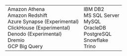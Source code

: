 <table>
  <tr>
    <td>Amazon Athena<br /> Amazon Redshift<br />  Azure Synapse (Experimental)<br /> ClickHouse (Experimental)<br /> Denodo (Experimental)<br /> Dremio<br /> GCP Big Query</td>
    <td>IBM DB2<br /> MS SQL Server<br /> MySQL<br > OracleDB<br />PostgreSQL<br /> Snowflake<br /> Trino<br /> </td>
  </tr>
</table>
